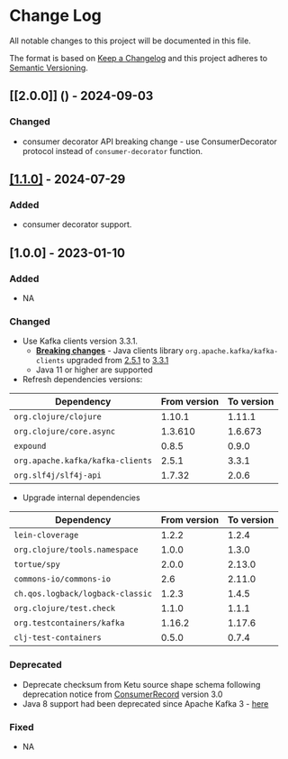 
# Change Log
All notable changes to this project will be documented in this file.

The format is based on [Keep a Changelog](http://keepachangelog.com/)
and this project adheres to [Semantic Versioning](http://semver.org/).

## [[2.0.0]] () - 2024-09-03
### Changed
- consumer decorator API breaking change - use ConsumerDecorator protocol instead of `consumer-decorator` function.

## [[1.1.0]](https://github.com/AppsFlyer/ketu/pull/18) - 2024-07-29

### Added
- consumer decorator support.

## [1.0.0] - 2023-01-10

### Added
- NA
### Changed
- Use Kafka clients version 3.3.1.
  - **[Breaking changes](https://www.confluent.io/blog/apache-kafka-3-0-major-improvements-and-new-features/)** - Java clients library `org.apache.kafka/kafka-clients` upgraded from [2.5.1](https://kafka.apache.org/25/documentation.html) to [3.3.1](https://kafka.apache.org/33/documentation.html)
  - Java 11 or higher are supported
- Refresh dependencies versions:

| Dependency                        | From version | To version |
|-----------------------------------|--------------|------------|
| `org.clojure/clojure`             | 1.10.1       | 1.11.1     |
| `org.clojure/core.async`          | 1.3.610      | 1.6.673    |
| `expound`                         | 0.8.5        | 0.9.0      |
| `org.apache.kafka/kafka-clients`  | 2.5.1        | 3.3.1      |
| `org.slf4j/slf4j-api`             | 1.7.32       | 2.0.6      |

- Upgrade internal dependencies

| Dependency                       | From version | To version |
|----------------------------------|--------------|------------|
| `lein-cloverage`                 | 1.2.2        | 1.2.4      |
| `org.clojure/tools.namespace`    | 1.0.0        | 1.3.0      |
| `tortue/spy`                     | 2.0.0        | 2.13.0     |
| `commons-io/commons-io`          | 2.6          | 2.11.0     |
| `ch.qos.logback/logback-classic` | 1.2.3        | 1.4.5      |
| `org.clojure/test.check`         | 1.1.0        | 1.1.1      |
| `org.testcontainers/kafka`       | 1.16.2       | 1.17.6     |
| `clj-test-containers`            | 0.5.0        | 0.7.4      |

### Deprecated
- Deprecate checksum from Ketu source shape schema following deprecation notice from [ConsumerRecord](https://github.com/apache/kafka/pull/10470) version 3.0
- Java 8 support had been deprecated since Apache Kafka 3 - [here](https://kafka.apache.org/33/documentation.html#java)

### Fixed
- NA